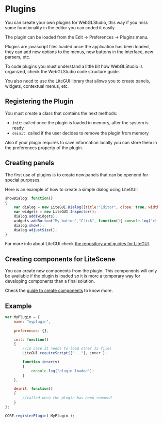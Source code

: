 # Plugins
You can create your own plugins for WebGLStudio, this way if you miss some functionality in the editor you can coded it easily.

The plugin can be loaded from the Edit -> Preferences -> Plugins menu.

Plugins are javascript files loaded once the application has been loaded, they can add new options to the menus, new buttons in the interface, new parsers, etc.

To code plugins you must understand a little bit how WebGLStudio is organized, check the WebGLStudio code structure guide.

You also need to use the LiteGUI library that allows you to create panels, widgets, contextual menus, etc.

## Registering the Plugin

You must create a class that contains the next methods:

* ```init```: called once the plugin is loaded in memory, after the system is ready
* ```deinit```: called if the user decides to remove the plugin from memory

Also if your plugin requires to save information locally you can store them in the preferences property of the plugin.

## Creating panels

The first use of plugins is to create new panels that can be openend for special purposes.

Here is an example of how to create a simple dialog using LiteGUI:

```js
showDialog: function()
{
	var dialog = new LiteGUI.Dialog({title:"Editor", close: true, width: 300, height: 120, scroll: false, draggable: true});
	var widgets = new LiteGUI.Inspector();
	dialog.add(widgets);
	widgets.addButton("My button","Click", function(){ console.log("clicked"); });
	dialog.show();
	dialog.adjustSize();
}
```

For more info about LiteGUI check [the repository and guides for LiteGUI](https://github.com/jagenjo/litegui.js/tree/master).

## Creating components for LiteScene

You can create new components from the plugin. This components will only be available if the plugin is loaded so it is more a temporary way for developing components than a final solution. 

Check the [guide to create components](https://github.com/jagenjo/litescene.js/blob/master/guides/programming_components.md) to know more.

## Example

```js
var MyPlugin = {
	name: "myplugin",
	
	preferences: {},

	init: function()
	{
		//in case it needs to load other JS files
		LiteGUI.requireScript(["..."], inner );

		function inner(v)
		{
			console.log("plugin loaded");
		}
	},

	deinit: function()
	{
		//called when the plugin has been removed
	}
};

CORE.registerPlugin( MyPlugin );
```
